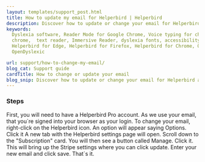 ```yaml
---
layout: templates/support_post.html
title: How to update my email for Helperbird | Helperbird
description: Discover how to update or change your email for Helperbird and Helperbird Pro.
keywords:
  Dyslexia software, Reader Mode for Google Chrome, Voice typing for chrome, Text to speech for
  chrome,  text reader, Immersive Reader, dyslexia fonts, accessibility software, dyslexia software,
  Helperbird for Edge, Helperbird for Firefox, Helperbird for Chrome, Opendyslexic for Chrome,
  OpenDyslexic

url: support/how-to-change-my-email/
blog_cat: Support guide
cardTitle: How to change or update your email
blog_snip: Discover how to update or change your email for Helperbird and Helperbird Pro.
---
```


### Steps

First, you will need to have a Helperbird Pro account. As we use your email, that you\`re signed
into your browser as your login. To change your email, right-click on the Helperbird icon. An option
will appear saying Options. Click it A new tab with the Helperbird settings page will open. Scroll
down to the "Subscription" card. You will then see a button called Manage. Click it. This will bring
up the Stripe settings where you can click update. Enter your new email and click save. That\`s it.
